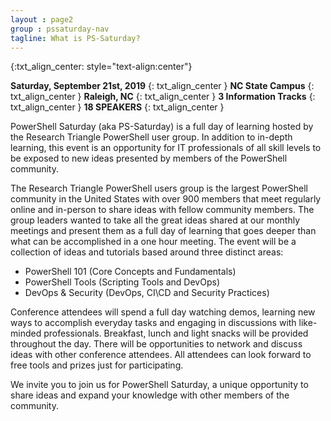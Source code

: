 ```yaml
---
layout : page2
group : pssaturday-nav
tagline: What is PS-Saturday?
---
```

{:txt_align_center: style="text-align:center"}

**Saturday, September 21st, 2019**
{: txt_align_center }
**NC State Campus**
{: txt_align_center }
**Raleigh, NC**
{: txt_align_center }
**3 Information Tracks**
{: txt_align_center }
**18 SPEAKERS**
{: txt_align_center }

PowerShell Saturday (aka PS-Saturday) is a full day of learning hosted by the Research Triangle PowerShell user group. In addition to in-depth learning, this event is an opportunity for IT professionals of all skill levels to be exposed to new ideas presented by members of the PowerShell community. 

The Research Triangle PowerShell users group is the largest PowerShell community in the United States with over 900 members that meet regularly online and in-person to share ideas with fellow community members. The group leaders wanted to take all the great ideas shared at our monthly meetings and present them as a full day of learning that goes deeper than what can be accomplished in a one hour meeting. The event will be a collection of ideas and tutorials based around three distinct areas:
- PowerShell 101 (Core Concepts and Fundamentals)
- PowerShell Tools (Scripting Tools and DevOps)
- DevOps & Security (DevOps, CI\CD and Security Practices)

Conference attendees will spend a full day watching demos, learning new ways to accomplish everyday tasks and engaging in discussions with like-minded professionals. Breakfast, lunch and light snacks will be provided throughout the day. There will be opportunities to network and discuss ideas with other conference attendees. All attendees can look forward to free tools and prizes just for participating.

We invite you to join us for PowerShell Saturday, a unique opportunity to share ideas and expand your knowledge with other members of the community.
